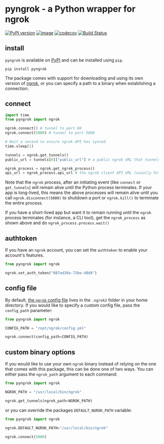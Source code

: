 # pyngrok - a Python wrapper for ngrok

[![PyPI version](https://badge.fury.io/py/pyngrok.svg)](https://badge.fury.io/py/pyngrok)
[![image](https://img.shields.io/pypi/pyversions/pyngrok.svg)](https://pypi.org/project/pyngrok/)
[![codecov](https://codecov.io/gh/alexdlaird/pyngrok/branch/master/graph/badge.svg)](https://codecov.io/gh/alexdlaird/pyngrok)
[![Build Status](https://travis-ci.org/alexdlaird/pyngrok.svg?branch=master)](https://travis-ci.org/alexdlaird/pyngrok)

## install

`pyngrok` is available on [PyPI](https://pypi.org/project/pyngrok/) and can be installed using `pip`.

```
pip install pyngrok
```

The package comes with support for downloading and using its own version of [ngrok](https://ngrok.com/), or you can
specify a path to a binary when establishing a connection.

## connect

```python
import time
from pyngrok import ngrok

ngrok.connect() # tunnel to port 80
ngrok.connect(5000) # tunnel to port 5000

# Wait a second to ensure ngrok API has synced
time.sleep(1)

tunnels = ngrok.get_tunnels()
public_url = tunnels[0]["public_url"] # a public ngrok URL that tunnels to port 80 (ex. http://64e3ddef.ngrok.io)

ngrok_process = ngrok.get_ngrok_process()
api_url = ngrok_process.api_url # the ngrok client API URL (usually http://127.0.0.1:4040)
```

Note that the `ngrok` process, after an initiating event (like `connect` or `get_tunnels`) will remain alive until the
Python process terminates. If your app is long-lived, this means the above processes will remain alive until you call
`ngrok.disconnect(5000)` to shutdown a port or `ngrok.kill()` to terminate the entire process.

If you have a short-lived app but want it to remain running until the `ngrok` process terminates (for instance, a CLI
tool), get the `ngrok_process` as shown above and do `ngrok_process.process.wait()`

## authtoken

If you have an `ngrok` account, you can set the `authtoken` to enable your account's features.

```python
from pyngrok import ngrok

ngrok.set_auth_token("807ad30a-73be-48d8")
```

## config file

By default, [the `ngrok` config file](https://ngrok.com/docs#config) lives in the `.ngrok2` folder in your home
directory. If you would like to specify a custom config file, pass the `config_path` parameter:

```python
from pyngrok import ngrok

CONFIG_PATH = "/opt/ngrok/config.yml"

ngrok.connect(config_path=CONFIG_PATH)
```

## custom binary options

If you would like to use your own `ngrok` binary instead of relying on the one that comes with this package, this can
be done one of two ways. You can either pass the `ngrok_path` argument to each command:

```python
from pyngrok import ngrok

NGROK_PATH = "/usr/local/bin/ngrok"

ngrok.get_tunnels(ngrok_path=NGROK_PATH)
```

or you can override the packages `DEFAULT_NGROK_PATH` variable:

```python
from pyngrok import ngrok

ngrok.DEFAULT_NGROK_PATH="/usr/local/bin/ngrok"

ngrok.connect(5000)
```
